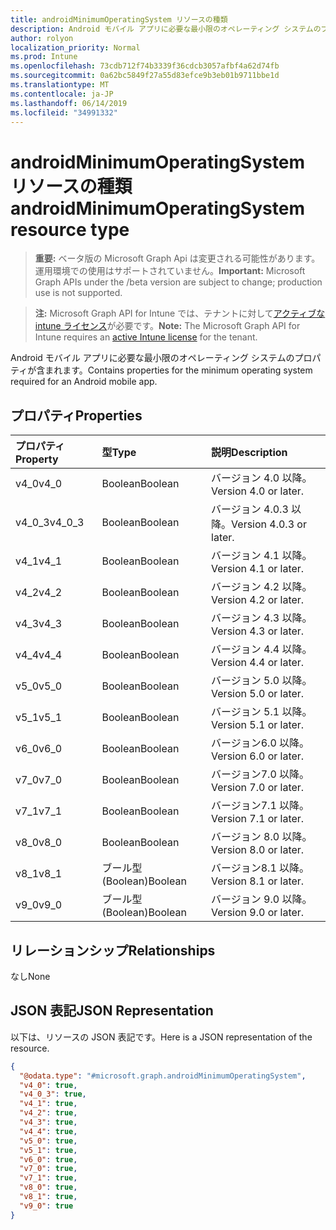 ```yaml
---
title: androidMinimumOperatingSystem リソースの種類
description: Android モバイル アプリに必要な最小限のオペレーティング システムのプロパティが含まれます。
author: rolyon
localization_priority: Normal
ms.prod: Intune
ms.openlocfilehash: 73cdb712f74b3339f36cdcb3057afbf4a62d74fb
ms.sourcegitcommit: 0a62bc5849f27a55d83efce9b3eb01b9711bbe1d
ms.translationtype: MT
ms.contentlocale: ja-JP
ms.lasthandoff: 06/14/2019
ms.locfileid: "34991332"
---
```

# <a name="androidminimumoperatingsystem-resource-type"></a><span data-ttu-id="0818f-103">androidMinimumOperatingSystem リソースの種類</span><span class="sxs-lookup"><span data-stu-id="0818f-103">androidMinimumOperatingSystem resource type</span></span>

> <span data-ttu-id="0818f-104">**重要:** ベータ版の Microsoft Graph Api は変更される可能性があります。運用環境での使用はサポートされていません。</span><span class="sxs-lookup"><span data-stu-id="0818f-104">**Important:** Microsoft Graph APIs under the /beta version are subject to change; production use is not supported.</span></span>

> <span data-ttu-id="0818f-105">**注:** Microsoft Graph API for Intune では、テナントに対して[アクティブな intune ライセンス](https://go.microsoft.com/fwlink/?linkid=839381)が必要です。</span><span class="sxs-lookup"><span data-stu-id="0818f-105">**Note:** The Microsoft Graph API for Intune requires an [active Intune license](https://go.microsoft.com/fwlink/?linkid=839381) for the tenant.</span></span>

<span data-ttu-id="0818f-106">Android モバイル アプリに必要な最小限のオペレーティング システムのプロパティが含まれます。</span><span class="sxs-lookup"><span data-stu-id="0818f-106">Contains properties for the minimum operating system required for an Android mobile app.</span></span>

## <a name="properties"></a><span data-ttu-id="0818f-107">プロパティ</span><span class="sxs-lookup"><span data-stu-id="0818f-107">Properties</span></span>
|<span data-ttu-id="0818f-108">プロパティ</span><span class="sxs-lookup"><span data-stu-id="0818f-108">Property</span></span>|<span data-ttu-id="0818f-109">型</span><span class="sxs-lookup"><span data-stu-id="0818f-109">Type</span></span>|<span data-ttu-id="0818f-110">説明</span><span class="sxs-lookup"><span data-stu-id="0818f-110">Description</span></span>|
|:---|:---|:---|
|<span data-ttu-id="0818f-111">v4_0</span><span class="sxs-lookup"><span data-stu-id="0818f-111">v4_0</span></span>|<span data-ttu-id="0818f-112">Boolean</span><span class="sxs-lookup"><span data-stu-id="0818f-112">Boolean</span></span>|<span data-ttu-id="0818f-113">バージョン 4.0 以降。</span><span class="sxs-lookup"><span data-stu-id="0818f-113">Version 4.0 or later.</span></span>|
|<span data-ttu-id="0818f-114">v4_0_3</span><span class="sxs-lookup"><span data-stu-id="0818f-114">v4_0_3</span></span>|<span data-ttu-id="0818f-115">Boolean</span><span class="sxs-lookup"><span data-stu-id="0818f-115">Boolean</span></span>|<span data-ttu-id="0818f-116">バージョン 4.0.3 以降。</span><span class="sxs-lookup"><span data-stu-id="0818f-116">Version 4.0.3 or later.</span></span>|
|<span data-ttu-id="0818f-117">v4_1</span><span class="sxs-lookup"><span data-stu-id="0818f-117">v4_1</span></span>|<span data-ttu-id="0818f-118">Boolean</span><span class="sxs-lookup"><span data-stu-id="0818f-118">Boolean</span></span>|<span data-ttu-id="0818f-119">バージョン 4.1 以降。</span><span class="sxs-lookup"><span data-stu-id="0818f-119">Version 4.1 or later.</span></span>|
|<span data-ttu-id="0818f-120">v4_2</span><span class="sxs-lookup"><span data-stu-id="0818f-120">v4_2</span></span>|<span data-ttu-id="0818f-121">Boolean</span><span class="sxs-lookup"><span data-stu-id="0818f-121">Boolean</span></span>|<span data-ttu-id="0818f-122">バージョン 4.2 以降。</span><span class="sxs-lookup"><span data-stu-id="0818f-122">Version 4.2 or later.</span></span>|
|<span data-ttu-id="0818f-123">v4_3</span><span class="sxs-lookup"><span data-stu-id="0818f-123">v4_3</span></span>|<span data-ttu-id="0818f-124">Boolean</span><span class="sxs-lookup"><span data-stu-id="0818f-124">Boolean</span></span>|<span data-ttu-id="0818f-125">バージョン 4.3 以降。</span><span class="sxs-lookup"><span data-stu-id="0818f-125">Version 4.3 or later.</span></span>|
|<span data-ttu-id="0818f-126">v4_4</span><span class="sxs-lookup"><span data-stu-id="0818f-126">v4_4</span></span>|<span data-ttu-id="0818f-127">Boolean</span><span class="sxs-lookup"><span data-stu-id="0818f-127">Boolean</span></span>|<span data-ttu-id="0818f-128">バージョン 4.4 以降。</span><span class="sxs-lookup"><span data-stu-id="0818f-128">Version 4.4 or later.</span></span>|
|<span data-ttu-id="0818f-129">v5_0</span><span class="sxs-lookup"><span data-stu-id="0818f-129">v5_0</span></span>|<span data-ttu-id="0818f-130">Boolean</span><span class="sxs-lookup"><span data-stu-id="0818f-130">Boolean</span></span>|<span data-ttu-id="0818f-131">バージョン 5.0 以降。</span><span class="sxs-lookup"><span data-stu-id="0818f-131">Version 5.0 or later.</span></span>|
|<span data-ttu-id="0818f-132">v5_1</span><span class="sxs-lookup"><span data-stu-id="0818f-132">v5_1</span></span>|<span data-ttu-id="0818f-133">Boolean</span><span class="sxs-lookup"><span data-stu-id="0818f-133">Boolean</span></span>|<span data-ttu-id="0818f-134">バージョン 5.1 以降。</span><span class="sxs-lookup"><span data-stu-id="0818f-134">Version 5.1 or later.</span></span>|
|<span data-ttu-id="0818f-135">v6_0</span><span class="sxs-lookup"><span data-stu-id="0818f-135">v6_0</span></span>|<span data-ttu-id="0818f-136">Boolean</span><span class="sxs-lookup"><span data-stu-id="0818f-136">Boolean</span></span>|<span data-ttu-id="0818f-137">バージョン6.0 以降。</span><span class="sxs-lookup"><span data-stu-id="0818f-137">Version 6.0 or later.</span></span>|
|<span data-ttu-id="0818f-138">v7_0</span><span class="sxs-lookup"><span data-stu-id="0818f-138">v7_0</span></span>|<span data-ttu-id="0818f-139">Boolean</span><span class="sxs-lookup"><span data-stu-id="0818f-139">Boolean</span></span>|<span data-ttu-id="0818f-140">バージョン7.0 以降。</span><span class="sxs-lookup"><span data-stu-id="0818f-140">Version 7.0 or later.</span></span>|
|<span data-ttu-id="0818f-141">v7_1</span><span class="sxs-lookup"><span data-stu-id="0818f-141">v7_1</span></span>|<span data-ttu-id="0818f-142">Boolean</span><span class="sxs-lookup"><span data-stu-id="0818f-142">Boolean</span></span>|<span data-ttu-id="0818f-143">バージョン7.1 以降。</span><span class="sxs-lookup"><span data-stu-id="0818f-143">Version 7.1 or later.</span></span>|
|<span data-ttu-id="0818f-144">v8_0</span><span class="sxs-lookup"><span data-stu-id="0818f-144">v8_0</span></span>|<span data-ttu-id="0818f-145">Boolean</span><span class="sxs-lookup"><span data-stu-id="0818f-145">Boolean</span></span>|<span data-ttu-id="0818f-146">バージョン 8.0 以降。</span><span class="sxs-lookup"><span data-stu-id="0818f-146">Version 8.0 or later.</span></span>|
|<span data-ttu-id="0818f-147">v8_1</span><span class="sxs-lookup"><span data-stu-id="0818f-147">v8_1</span></span>|<span data-ttu-id="0818f-148">ブール型 (Boolean)</span><span class="sxs-lookup"><span data-stu-id="0818f-148">Boolean</span></span>|<span data-ttu-id="0818f-149">バージョン8.1 以降。</span><span class="sxs-lookup"><span data-stu-id="0818f-149">Version 8.1 or later.</span></span>|
|<span data-ttu-id="0818f-150">v9_0</span><span class="sxs-lookup"><span data-stu-id="0818f-150">v9_0</span></span>|<span data-ttu-id="0818f-151">ブール型 (Boolean)</span><span class="sxs-lookup"><span data-stu-id="0818f-151">Boolean</span></span>|<span data-ttu-id="0818f-152">バージョン 9.0 以降。</span><span class="sxs-lookup"><span data-stu-id="0818f-152">Version 9.0 or later.</span></span>|

## <a name="relationships"></a><span data-ttu-id="0818f-153">リレーションシップ</span><span class="sxs-lookup"><span data-stu-id="0818f-153">Relationships</span></span>
<span data-ttu-id="0818f-154">なし</span><span class="sxs-lookup"><span data-stu-id="0818f-154">None</span></span>

## <a name="json-representation"></a><span data-ttu-id="0818f-155">JSON 表記</span><span class="sxs-lookup"><span data-stu-id="0818f-155">JSON Representation</span></span>
<span data-ttu-id="0818f-156">以下は、リソースの JSON 表記です。</span><span class="sxs-lookup"><span data-stu-id="0818f-156">Here is a JSON representation of the resource.</span></span>
<!-- {
  "blockType": "resource",
  "@odata.type": "microsoft.graph.androidMinimumOperatingSystem"
}
-->
``` json
{
  "@odata.type": "#microsoft.graph.androidMinimumOperatingSystem",
  "v4_0": true,
  "v4_0_3": true,
  "v4_1": true,
  "v4_2": true,
  "v4_3": true,
  "v4_4": true,
  "v5_0": true,
  "v5_1": true,
  "v6_0": true,
  "v7_0": true,
  "v7_1": true,
  "v8_0": true,
  "v8_1": true,
  "v9_0": true
}
```





